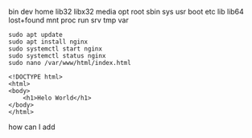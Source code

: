 bin dev home lib32 libx32 media opt root sbin sys usr
boot etc lib lib64 lost+found mnt proc run srv tmp var

```
sudo apt update
sudo apt install nginx
sudo systemctl start nginx
sudo systemctl status nginx
sudo nano /var/www/html/index.html
```

```
<!DOCTYPE html>
<html>
<body>
    <h1>Helo World</h1>
</body>
</html>
```

how can I add
